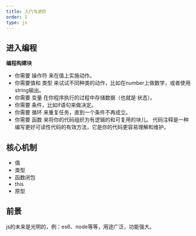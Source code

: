 ```yaml
---
title: 入门与进阶
order: 1
type: js
---
```


## 进入编程

**编程构建块**
- 你需要 操作符 来在值上实施动作。
- 你需要值和 类型 来试试不同种类的动作，比如在number上做数学，或者使用string输出。
- 你需要 变量 在你程序执行的过程中存储数据（也就是 状态）。
- 你需要 条件，比如if语句来做决定。
- 你需要 循环 来重复任务，直到一个条件不再成立。
- 你需要 函数 来将你的代码组织为有逻辑的和可复用的块儿。
代码注释是一种编写更好可读性代码的有效方法，它是你的代码更容易理解和维护。

## 核心机制

- 值
- 类型
- 函数闭包
- this
- 原型

## 前景

js的未来是光明的，例：es6、node等等，用途广泛，功能强大。